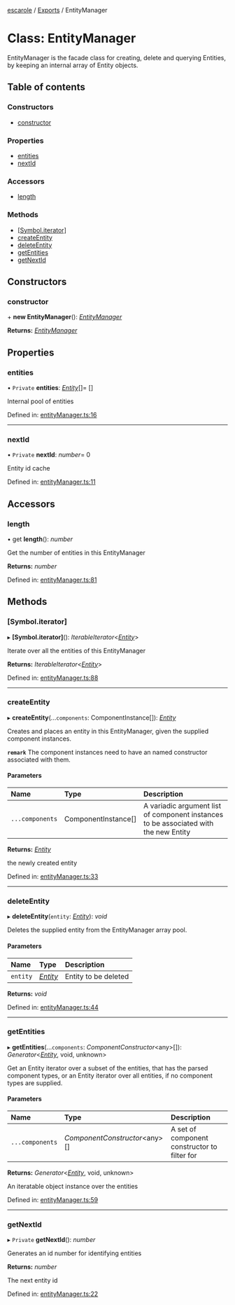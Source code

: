 [escarole](../README.md) / [Exports](../modules.md) / EntityManager

# Class: EntityManager

EntityManager is the facade class for creating, delete and querying Entities, by
keeping an internal array of Entity objects.

## Table of contents

### Constructors

- [constructor](entitymanager.md#constructor)

### Properties

- [entities](entitymanager.md#entities)
- [nextId](entitymanager.md#nextid)

### Accessors

- [length](entitymanager.md#length)

### Methods

- [[Symbol.iterator]](entitymanager.md#[symbol.iterator])
- [createEntity](entitymanager.md#createentity)
- [deleteEntity](entitymanager.md#deleteentity)
- [getEntities](entitymanager.md#getentities)
- [getNextId](entitymanager.md#getnextid)

## Constructors

### constructor

\+ **new EntityManager**(): [*EntityManager*](entitymanager.md)

**Returns:** [*EntityManager*](entitymanager.md)

## Properties

### entities

• `Private` **entities**: [*Entity*](entity.md)[]= []

Internal pool of entities

Defined in: [entityManager.ts:16](https://github.com/Ezbob/Escarole/blob/ee49864/src/entityManager.ts#L16)

___

### nextId

• `Private` **nextId**: *number*= 0

Entity id cache

Defined in: [entityManager.ts:11](https://github.com/Ezbob/Escarole/blob/ee49864/src/entityManager.ts#L11)

## Accessors

### length

• get **length**(): *number*

Get the number of entities in this EntityManager

**Returns:** *number*

Defined in: [entityManager.ts:81](https://github.com/Ezbob/Escarole/blob/ee49864/src/entityManager.ts#L81)

## Methods

### [Symbol.iterator]

▸ **[Symbol.iterator]**(): *IterableIterator*<[*Entity*](entity.md)\>

Iterate over all the entities of this EntityManager

**Returns:** *IterableIterator*<[*Entity*](entity.md)\>

Defined in: [entityManager.ts:88](https://github.com/Ezbob/Escarole/blob/ee49864/src/entityManager.ts#L88)

___

### createEntity

▸ **createEntity**(...`components`: ComponentInstance[]): [*Entity*](entity.md)

Creates and places an entity in this EntityManager, given the supplied component instances.

**`remark`** The component instances need to have an named constructor associated with them.

#### Parameters

| Name | Type | Description |
| :------ | :------ | :------ |
| `...components` | ComponentInstance[] | A variadic argument list of component instances to be associated with the new Entity |

**Returns:** [*Entity*](entity.md)

the newly created entity

Defined in: [entityManager.ts:33](https://github.com/Ezbob/Escarole/blob/ee49864/src/entityManager.ts#L33)

___

### deleteEntity

▸ **deleteEntity**(`entity`: [*Entity*](entity.md)): *void*

Deletes the supplied entity from the EntityManager array pool.

#### Parameters

| Name | Type | Description |
| :------ | :------ | :------ |
| `entity` | [*Entity*](entity.md) | Entity to be deleted |

**Returns:** *void*

Defined in: [entityManager.ts:44](https://github.com/Ezbob/Escarole/blob/ee49864/src/entityManager.ts#L44)

___

### getEntities

▸ **getEntities**(...`components`: *ComponentConstructor*<any\>[]): *Generator*<[*Entity*](entity.md), void, unknown\>

Get an Entity iterator over a subset of the entities, that has the parsed component types, or
an Entity iterator over all entities, if no component types are supplied.

#### Parameters

| Name | Type | Description |
| :------ | :------ | :------ |
| `...components` | *ComponentConstructor*<any\>[] | A set of component constructor to filter for |

**Returns:** *Generator*<[*Entity*](entity.md), void, unknown\>

An iteratable object instance over the entities

Defined in: [entityManager.ts:59](https://github.com/Ezbob/Escarole/blob/ee49864/src/entityManager.ts#L59)

___

### getNextId

▸ `Private` **getNextId**(): *number*

Generates an id number for identifying entities

**Returns:** *number*

The next entity id

Defined in: [entityManager.ts:22](https://github.com/Ezbob/Escarole/blob/ee49864/src/entityManager.ts#L22)
